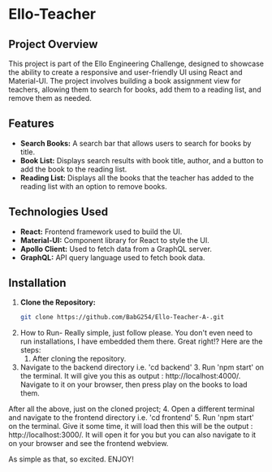 # Ello-Teacher

## Project Overview

This project is part of the Ello Engineering Challenge, designed to showcase the ability to create a responsive and user-friendly UI using React and Material-UI. The project involves building a book assignment view for teachers, allowing them to search for books, add them to a reading list, and remove them as needed.

## Features

- **Search Books:** A search bar that allows users to search for books by title.
- **Book List:** Displays search results with book title, author, and a button to add the book to the reading list.
- **Reading List:** Displays all the books that the teacher has added to the reading list with an option to remove books.

## Technologies Used

- **React:** Frontend framework used to build the UI.
- **Material-UI:** Component library for React to style the UI.
- **Apollo Client:** Used to fetch data from a GraphQL server.
- **GraphQL:** API query language used to fetch book data.

## Installation

1. **Clone the Repository:**
   ```bash
   git clone https://github.com/BabG254/Ello-Teacher-A-.git
   
2. How to Run- Really simple, just follow please.
You don't even need to run installations, I have embedded them there. Great right!?
Here are the steps:
   1.  After cloning the repository.
2.  Navigate to the backend directory i.e. 'cd backend'
    3.  Run 'npm start' on the terminal. It will give you this as output : http://localhost:4000/. Navigate to it on your browser, then press play on the books to load them.
   
   After all the above, just on the cloned project;
   4. Open a different terminal and navigate to the frontend directory i.e. 'cd frontend'
   5. Run 'npm start' on the terminal. Give it some time, it will load then this will be the output : http://localhost:3000/. It will open it for you but you can also navigate to it on your browser and see the frontend webview.


 As simple as that, so excited. ENJOY!

